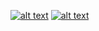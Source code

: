 
<!-- Please don't remove this: Grab your social icons from https://github.com/carlsednaoui/gitsocial -->

<!-- display the social media buttons in your README -->

<!-- 
[![alt text][1.1]][1]
[![alt text][2.1]][2]
[![alt text][3.1]][3]
[![alt text][4.1]][4]
[![alt text][5.1]][5]
-->
[![alt text][6.1]][6]
[![alt text][7.3]][7]

<!-- Not Ready
[![sanchez-hugo's github stats](https://github-readme-stats.vercel.app/api?username=sanchez-hugo)](https://github.com/anuraghazra/github-readme-stats)
[![Top Langs](https://github-readme-stats.vercel.app/api/top-langs/?username=sanchez-hugo)](https://github.com/anuraghazra/github-readme-stats)
--> 

<!-- links to social media icons -->
<!-- no need to change these -->

<!-- icons with padding -->

[1.1]: http://i.imgur.com/tXSoThF.png (twitter icon with padding)
[2.1]: http://i.imgur.com/P3YfQoD.png (facebook icon with padding)
[3.1]: http://i.imgur.com/yCsTjba.png (google plus icon with padding)
[4.1]: http://i.imgur.com/YckIOms.png (tumblr icon with padding)
[5.1]: http://i.imgur.com/1AGmwO3.png (dribbble icon with padding)
[6.1]: http://i.imgur.com/0o48UoR.png (my github profile)

<!-- icons without padding -->

[1.2]: http://i.imgur.com/wWzX9uB.png (twitter icon without padding)
[2.2]: http://i.imgur.com/fep1WsG.png (facebook icon without padding)
[3.2]: http://i.imgur.com/VlgBKQ9.png (google plus icon without padding)
[4.2]: http://i.imgur.com/jDRp47c.png (tumblr icon without padding)
[5.2]: http://i.imgur.com/Vvy3Kru.png (dribbble icon without padding)
[6.2]: http://i.imgur.com/9I6NRUm.png (github icon without padding)

<!-- Others -->
[7.3]: https://i.imgur.com/XQ3Nyrk.png (my linkedin profile)


<!-- links to your social media accounts -->
<!-- update these accordingly -->

<!--
[1]: 
[2]: 
[3]: 
[4]: 
[5]: 
-->
[6]: http://www.github.com/sanchez-hugo
[7]: https://www.linkedin.com/in/hogolino-sanchez/

<!-- Please don't remove this: Grab your social icons from https://github.com/carlsednaoui/gitsocial -->
